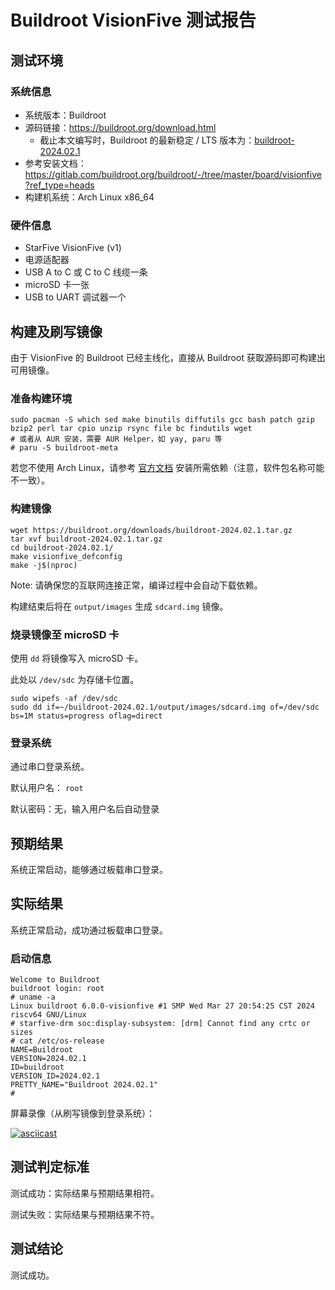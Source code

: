 # Buildroot VisionFive 测试报告

## 测试环境

### 系统信息

- 系统版本：Buildroot
- 源码链接：https://buildroot.org/download.html
    - 截止本文编写时，Buildroot 的最新稳定 / LTS 版本为：[buildroot-2024.02.1](https://buildroot.org/downloads/buildroot-2024.02.1.tar.gz)
- 参考安装文档：https://gitlab.com/buildroot.org/buildroot/-/tree/master/board/visionfive?ref_type=heads
- 构建机系统：Arch Linux x86_64

### 硬件信息

- StarFive VisionFive (v1)
- 电源适配器
- USB A to C 或 C to C 线缆一条
- microSD 卡一张
- USB to UART 调试器一个

## 构建及刷写镜像

由于 VisionFive 的 Buildroot 已经主线化，直接从 Buildroot 获取源码即可构建出可用镜像。

### 准备构建环境

```shell
sudo pacman -S which sed make binutils diffutils gcc bash patch gzip bzip2 perl tar cpio unzip rsync file bc findutils wget
# 或者从 AUR 安装，需要 AUR Helper，如 yay, paru 等
# paru -S buildroot-meta
```

若您不使用 Arch Linux，请参考 [官方文档](https://buildroot.org/downloads/manual/manual.html#requirement) 安装所需依赖（注意，软件包名称可能不一致）。

### 构建镜像

```shell
wget https://buildroot.org/downloads/buildroot-2024.02.1.tar.gz
tar xvf buildroot-2024.02.1.tar.gz
cd buildroot-2024.02.1/
make visionfive_defconfig
make -j$(nproc)
```

Note: 请确保您的互联网连接正常，编译过程中会自动下载依赖。

构建结束后将在 `output/images` 生成 `sdcard.img` 镜像。

### 烧录镜像至 microSD 卡

使用 `dd` 将镜像写入 microSD 卡。

此处以 `/dev/sdc` 为存储卡位置。

```shell
sudo wipefs -af /dev/sdc
sudo dd if=~/buildroot-2024.02.1/output/images/sdcard.img of=/dev/sdc bs=1M status=progress oflag=direct
```

### 登录系统

通过串口登录系统。

默认用户名： `root`

默认密码：无，输入用户名后自动登录

## 预期结果

系统正常启动，能够通过板载串口登录。

## 实际结果

系统正常启动，成功通过板载串口登录。

### 启动信息

```log
Welcome to Buildroot                                                                                                                
buildroot login: root                                                                                                               
# uname -a                                                                                                                          
Linux buildroot 6.0.0-visionfive #1 SMP Wed Mar 27 20:54:25 CST 2024 riscv64 GNU/Linux                                              
# starfive-drm soc:display-subsystem: [drm] Cannot find any crtc or sizes                                                           
# cat /etc/os-release                                                                                                               
NAME=Buildroot                                                                                                                      
VERSION=2024.02.1                                                                                                                   
ID=buildroot                                                                                                                        
VERSION_ID=2024.02.1                                                                                                                
PRETTY_NAME="Buildroot 2024.02.1"                                                                                                   
# 
```

屏幕录像（从刷写镜像到登录系统）：

[![asciicast](https://asciinema.org/a/jCbFkO6AUUriql5b1g7QzGuXD.svg)](https://asciinema.org/a/jCbFkO6AUUriql5b1g7QzGuXD)

## 测试判定标准

测试成功：实际结果与预期结果相符。

测试失败：实际结果与预期结果不符。

## 测试结论

测试成功。